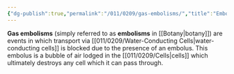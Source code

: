 ```yaml
---
{"dg-publish":true,"permalink":"/011/0209/gas-embolisms/","title":"Embolisms","tags":["BIOL412"],"created":"2024-09-26T15:18:38.000-07:00","updated":"2025-01-22T00:38:01.082-08:00"}
---
```


**Gas embolisms** (simply referred to as **embolisms** in [[Botany\|botany]]) are events in which transport via [[011/0209/Water-Conducting Cells\|water-conducting cells]] is blocked due to the presence of an embolus. This embolus is a bubble of air lodged in the [[011/0209/Cells\|cells]] which ultimately destroys any cell which it can pass through.